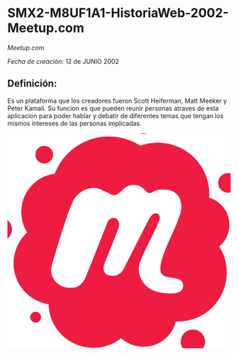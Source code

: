 # SMX2-M8UF1A1-HistoriaWeb-2002-Meetup.com
*Meetup.com*

*Fecha de creación*: 12 de JUNIO 2002

## Definición:

Es un plataforma que los creadores fueron Scott Heiferman, Matt Meeker y Peter Kamali. Su funcion es que pueden reunir personas atraves de esta aplicacion para poder hablar y debatir de diferentes temas que tengan los mismos intereses de las personas implicadas.

![meetup_logo](https://github.com/alexka9/SMX2-M8UF1A1-HistoriaWeb-2002-Meetup.com/blob/main/Meetup_Logo.png2.png "Imagen meetup")




